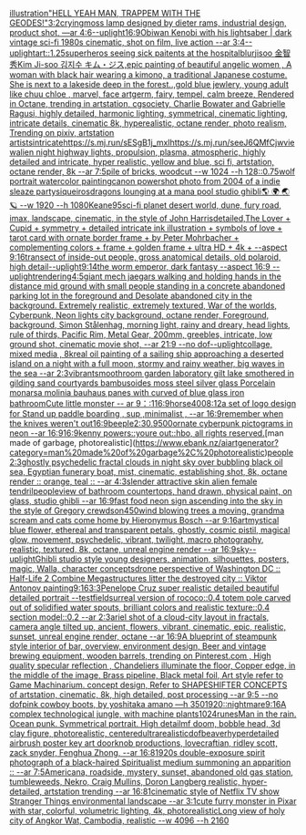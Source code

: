[illustration](https://www.ebank.nz/aiartgenerator?category=illustration)["HELL YEAH MAN, TRAPPEM WITH THE GEODES!"](https://www.ebank.nz/aiartgenerator?category=%22HELL%20YEAH%20MAN%2C%20TRAPPEM%20WITH%20THE%20GEODES%21%22)[3:2](https://www.ebank.nz/aiartgenerator?category=3%3A2)[crying](https://www.ebank.nz/aiartgenerator?category=crying)[moss lamp designed by dieter rams, industrial design, product shot, —ar 4:6](https://www.ebank.nz/aiartgenerator?category=moss%20lamp%20designed%20by%20dieter%20rams%2C%20industrial%20design%2C%20product%20shot%2C%20%E2%80%94ar%204%3A6)[--uplight](https://www.ebank.nz/aiartgenerator?category=--uplight)[16:9](https://www.ebank.nz/aiartgenerator?category=16%3A9)[Obiwan Kenobi with his lightsaber | dark vintage sci-fi 1980s cinematic, shot on film, live action --ar 3:4](https://www.ebank.nz/aiartgenerator?category=Obiwan%20Kenobi%20with%20his%20lightsaber%20%7C%20dark%20vintage%20sci-fi%201980s%20cinematic%2C%20shot%20on%20film%2C%20live%20action%20--ar%203%3A4)[--uplight](https://www.ebank.nz/aiartgenerator?category=--uplight)[art::1.25](https://www.ebank.nz/aiartgenerator?category=art%3A%3A1.25)[superheros seeing sick paitents at the hospital](https://www.ebank.nz/aiartgenerator?category=superheros%20seeing%20sick%20paitents%20at%20the%20hospital)[blur](https://www.ebank.nz/aiartgenerator?category=blur)[jisoo 金智秀Kim Ji-soo 김지수 キム・ジス,epic painting of beautiful angelic women , A woman with black hair wearing a kimono, a traditional Japanese costume. She is next to a lakeside deep in the forest..,gold blue jewlery, young adult like chuu chloe , marvel, face artgerm, fairy, tempel, calm breeze, Rendered in Octane, trending in artstation, cgsociety, Charlie Bowater and Gabrielle Ragusi, highly detailed, harmonic lighting, symmetrical, cinematic lighting, intricate details, cinematic 8k, hyperealistic, octane render, photo realism, Trending on pixiv, artstation artists](https://www.ebank.nz/aiartgenerator?category=jisoo%20%E9%87%91%E6%99%BA%E7%A7%80Kim%20Ji-soo%20%EA%B9%80%EC%A7%80%EC%88%98%20%E3%82%AD%E3%83%A0%E3%83%BB%E3%82%B8%E3%82%B9%2Cepic%20painting%20of%20beautiful%20angelic%20women%20%2C%20A%20woman%20with%20black%20hair%20wearing%20a%20kimono%2C%20a%20traditional%20Japanese%20costume.%20She%20is%20next%20to%20a%20lakeside%20deep%20in%20the%20forest..%2Cgold%20blue%20jewlery%2C%20young%20adult%20like%20chuu%20chloe%20%2C%20marvel%2C%20face%20artgerm%2C%20fairy%2C%20tempel%2C%20calm%20breeze%2C%20Rendered%20in%20Octane%2C%20trending%20in%20artstation%2C%20cgsociety%2C%20Charlie%20Bowater%20and%20Gabrielle%20Ragusi%2C%20highly%20detailed%2C%20harmonic%20lighting%2C%20symmetrical%2C%20cinematic%20lighting%2C%20intricate%20details%2C%20cinematic%208k%2C%20hyperealistic%2C%20octane%20render%2C%20photo%20realism%2C%20Trending%20on%20pixiv%2C%20artstation%20artists)[intricate](https://www.ebank.nz/aiartgenerator?category=intricate)[<https://s.mj.run/sESgB1j_mxI>](https://www.ebank.nz/aiartgenerator?category=%3Chttps%3A//s.mj.run/sESgB1j_mxI%3E)[<https://s.mj.run/seeJ6QMfCjw>](https://www.ebank.nz/aiartgenerator?category=%3Chttps%3A//s.mj.run/seeJ6QMfCjw%3E)[view](https://www.ebank.nz/aiartgenerator?category=view)[alien night highway lights, propulsion, plasma, atmospheric, highly detailed and intricate, hyper realistic, yellow and blue, sci fi, artstation, octane render, 8k --ar 7:5](https://www.ebank.nz/aiartgenerator?category=alien%20night%20highway%20lights%2C%20propulsion%2C%20plasma%2C%20atmospheric%2C%20highly%20detailed%20and%20intricate%2C%20hyper%20realistic%2C%20yellow%20and%20blue%2C%20sci%20fi%2C%20artstation%2C%20octane%20render%2C%208k%20--ar%207%3A5)[pile of bricks, woodcut --w 1024 --h 128](https://www.ebank.nz/aiartgenerator?category=pile%20of%20bricks%2C%20woodcut%20--w%201024%20--h%20128)[::0.75](https://www.ebank.nz/aiartgenerator?category=%3A%3A0.75)[wolf portrait watercolor painting](https://www.ebank.nz/aiartgenerator?category=wolf%20portrait%20watercolor%20painting)[canon powershot photo from 2004 of a indie sleaze party](https://www.ebank.nz/aiartgenerator?category=canon%20powershot%20photo%20from%202004%20of%20a%20indie%20sleaze%20party)[siqueiros](https://www.ebank.nz/aiartgenerator?category=siqueiros)[dragons lounging at a mana pool studio ghibli](https://www.ebank.nz/aiartgenerator?category=dragons%20lounging%20at%20a%20mana%20pool%20studio%20ghibli)[🌎 🌍 🌏 🪐 --w 1920 --h 1080](https://www.ebank.nz/aiartgenerator?category=%F0%9F%8C%8E%20%F0%9F%8C%8D%20%F0%9F%8C%8F%20%F0%9F%AA%90%20--w%201920%20--h%201080)[Keane](https://www.ebank.nz/aiartgenerator?category=Keane)[95](https://www.ebank.nz/aiartgenerator?category=95)[sci-fi planet desert world, dune, fury road, imax, landscape, cinematic, in the style of John Harris](https://www.ebank.nz/aiartgenerator?category=sci-fi%20planet%20desert%20world%2C%20dune%2C%20fury%20road%2C%20imax%2C%20landscape%2C%20cinematic%2C%20in%20the%20style%20of%20John%20Harris)[detailed,](https://www.ebank.nz/aiartgenerator?category=detailed%2C)[The Lover + Cupid + symmetry + detailed intricate ink illustration + symbols of love + tarot card with ornate border frame + by Peter Mohrbacher + complementing colors + frame + golden frame + ultra HD + 4k + --aspect 9:16](https://www.ebank.nz/aiartgenerator?category=The%20Lover%20%2B%20Cupid%20%2B%20symmetry%20%2B%20detailed%20intricate%20ink%20illustration%20%2B%20symbols%20of%20love%20%2B%20tarot%20card%20with%20ornate%20border%20frame%20%2B%20by%20Peter%20Mohrbacher%20%2B%20complementing%20colors%20%2B%20frame%20%2B%20golden%20frame%20%2B%20ultra%20HD%20%2B%204k%20%2B%20--aspect%209%3A16)[transect of inside-out people, gross anatomical details, old polaroid, high detail](https://www.ebank.nz/aiartgenerator?category=transect%20of%20inside-out%20people%2C%20gross%20anatomical%20details%2C%20old%20polaroid%2C%20high%20detail)[--uplight](https://www.ebank.nz/aiartgenerator?category=--uplight)[9:14](https://www.ebank.nz/aiartgenerator?category=9%3A14)[the worm emperor, dark fantasy --aspect 16:9 --uplight](https://www.ebank.nz/aiartgenerator?category=the%20worm%20emperor%2C%20dark%20fantasy%20--aspect%2016%3A9%20--uplight)[rendering](https://www.ebank.nz/aiartgenerator?category=rendering)[4:5](https://www.ebank.nz/aiartgenerator?category=4%3A5)[giant mech jaegars walking and holding hands in the distance mid ground with small people standing in a concrete abandoned parking lot in the foreground and Desolate abandoned city in the background. Extremely realistic, extremely textured, War of the worlds, Cyberpunk, Neon lights city background, octane render, Foreground, background, Simon Stålenhag, morning light, rainy and dreary, head lights, rule of thirds, Pacific Rim, Metal Gear,  200mm, greebles, intricate, low ground shot, cinematic movie shot, --ar 21:9 --no dof](https://www.ebank.nz/aiartgenerator?category=giant%20mech%20jaegars%20walking%20and%20holding%20hands%20in%20the%20distance%20mid%20ground%20with%20small%20people%20standing%20in%20a%20concrete%20abandoned%20parking%20lot%20in%20the%20foreground%20and%20Desolate%20abandoned%20city%20in%20the%20background.%20Extremely%20realistic%2C%20extremely%20textured%2C%20War%20of%20the%20worlds%2C%20Cyberpunk%2C%20Neon%20lights%20city%20background%2C%20octane%20render%2C%20Foreground%2C%20background%2C%20Simon%20St%C3%A5lenhag%2C%20morning%20light%2C%20rainy%20and%20dreary%2C%20head%20lights%2C%20rule%20of%20thirds%2C%20Pacific%20Rim%2C%20Metal%20Gear%2C%20%20200mm%2C%20greebles%2C%20intricate%2C%20low%20ground%20shot%2C%20cinematic%20movie%20shot%2C%20--ar%2021%3A9%20--no%20dof)[--uplight](https://www.ebank.nz/aiartgenerator?category=--uplight)[collage, mixed media , 8k](https://www.ebank.nz/aiartgenerator?category=collage%2C%20mixed%20media%20%2C%208k)[real oil painting of a sailing ship approaching a deserted island on a night with a full moon, stormy and rainy weather, big waves in the sea --ar 2:3](https://www.ebank.nz/aiartgenerator?category=real%20oil%20painting%20of%20a%20sailing%20ship%20approaching%20a%20deserted%20island%20on%20a%20night%20with%20a%20full%20moon%2C%20stormy%20and%20rainy%20weather%2C%20big%20waves%20in%20the%20sea%20--ar%202%3A3)[vibrant](https://www.ebank.nz/aiartgenerator?category=vibrant)[smooth](https://www.ebank.nz/aiartgenerator?category=smooth)[room garden laboratory  gilt lake  smothered in gilding sand courtyards bambusoides moss steel silver glass  Porcelain monarsa molinia bauhaus panes with curved of blue glass iron bathroom](https://www.ebank.nz/aiartgenerator?category=room%20garden%20laboratory%20%20gilt%20lake%20%20smothered%20in%20gilding%20sand%20courtyards%20bambusoides%20moss%20steel%20silver%20glass%20%20Porcelain%20monarsa%20molinia%20bauhaus%20panes%20with%20curved%20of%20blue%20glass%20iron%20bathroom)[Cute little monster -- ar 9：:1](https://www.ebank.nz/aiartgenerator?category=Cute%20little%20monster%20--%20ar%209%EF%BC%9A%3A1)[16:9](https://www.ebank.nz/aiartgenerator?category=16%3A9)[horse](https://www.ebank.nz/aiartgenerator?category=horse)[400](https://www.ebank.nz/aiartgenerator?category=400)[8:12](https://www.ebank.nz/aiartgenerator?category=8%3A12)[a set of logo design for Stand up paddle boarding , sup ,minimalist , --ar 16:9](https://www.ebank.nz/aiartgenerator?category=a%20set%20of%20logo%20design%20for%20Stand%20up%20paddle%20boarding%20%2C%20sup%20%2Cminimalist%20%2C%20--ar%2016%3A9)[remember when the knives weren't out](https://www.ebank.nz/aiartgenerator?category=remember%20when%20the%20knives%20weren%27t%20out)[16:9](https://www.ebank.nz/aiartgenerator?category=16%3A9)[beeple](https://www.ebank.nz/aiartgenerator?category=beeple)[2:3](https://www.ebank.nz/aiartgenerator?category=2%3A3)[0.9](https://www.ebank.nz/aiartgenerator?category=0.9)[500](https://www.ebank.nz/aiartgenerator?category=500)[ornate cyberpunk pictograms in neon --ar 16:9](https://www.ebank.nz/aiartgenerator?category=ornate%20cyberpunk%20pictograms%20in%20neon%20--ar%2016%3A9)[16:9](https://www.ebank.nz/aiartgenerator?category=16%3A9)[kenny powers::youre out::hbo, all rights reserved.](https://www.ebank.nz/aiartgenerator?category=kenny%20powers%3A%3Ayoure%20out%3A%3Ahbo%2C%20all%20rights%20reserved.)[man made of garbage, photorealistic](https://www.ebank.nz/aiartgenerator?category=man%20made%20of%20garbage%2C%20photorealistic)[people](https://www.ebank.nz/aiartgenerator?category=people)[2:3](https://www.ebank.nz/aiartgenerator?category=2%3A3)[ghostly psychedelic fractal clouds in night sky over bubbling black oil sea, Egyptian funerary boat, mist, cinematic, establishing shot, 8k, octane render :: orange, teal :: --ar 4:3](https://www.ebank.nz/aiartgenerator?category=ghostly%20psychedelic%20fractal%20clouds%20in%20night%20sky%20over%20bubbling%20black%20oil%20sea%2C%20Egyptian%20funerary%20boat%2C%20mist%2C%20cinematic%2C%20establishing%20shot%2C%208k%2C%20octane%20render%20%3A%3A%20orange%2C%20teal%20%3A%3A%20--ar%204%3A3)[slender attractive skin alien female tendril](https://www.ebank.nz/aiartgenerator?category=slender%20attractive%20skin%20alien%20female%20tendril)[people](https://www.ebank.nz/aiartgenerator?category=people)[view of bathroom countertops, hand drawn, physical paint, on glass, studio ghibli --ar 16:9](https://www.ebank.nz/aiartgenerator?category=view%20of%20bathroom%20countertops%2C%20hand%20drawn%2C%20physical%20paint%2C%20on%20glass%2C%20studio%20ghibli%20--ar%2016%3A9)[fast food neon sign ascending into the sky in the style of Gregory crewdson](https://www.ebank.nz/aiartgenerator?category=fast%20food%20neon%20sign%20ascending%20into%20the%20sky%20in%20the%20style%20of%20Gregory%20crewdson)[450](https://www.ebank.nz/aiartgenerator?category=450)[wind blowing trees a moving, grandma scream and cats come home by Hieronymus Bosch --ar 9:16](https://www.ebank.nz/aiartgenerator?category=wind%20blowing%20trees%20a%20moving%2C%20grandma%20scream%20and%20cats%20come%20home%20by%20Hieronymus%20Bosch%20--ar%209%3A16)[art](https://www.ebank.nz/aiartgenerator?category=art)[mystical blue flower, ethereal and transparent petals, ghostly, cosmic pistil, magical glow, movement, psychedelic, vibrant, twilight, macro photography, realistic, textured, 8k, octane, unreal engine render --ar 16:9](https://www.ebank.nz/aiartgenerator?category=mystical%20blue%20flower%2C%20ethereal%20and%20transparent%20petals%2C%20ghostly%2C%20cosmic%20pistil%2C%20magical%20glow%2C%20movement%2C%20psychedelic%2C%20vibrant%2C%20twilight%2C%20macro%20photography%2C%20realistic%2C%20textured%2C%208k%2C%20octane%2C%20unreal%20engine%20render%20--ar%2016%3A9)[sky](https://www.ebank.nz/aiartgenerator?category=sky)[--uplight](https://www.ebank.nz/aiartgenerator?category=--uplight)[Ghibli studio style young designers, animation, silhouettes, posters, magic, Walla, character concepts](https://www.ebank.nz/aiartgenerator?category=Ghibli%20studio%20style%20young%20designers%2C%20animation%2C%20silhouettes%2C%20posters%2C%20magic%2C%20Walla%2C%20character%20concepts)[drone perspective of Washington DC :: Half-Life 2 Combine Megastructures litter the destroyed city :: Viktor Antonov painting](https://www.ebank.nz/aiartgenerator?category=drone%20perspective%20of%20Washington%20DC%20%3A%3A%20Half-Life%202%20Combine%20Megastructures%20litter%20the%20destroyed%20city%20%3A%3A%20Viktor%20Antonov%20painting)[9:16](https://www.ebank.nz/aiartgenerator?category=9%3A16)[3:3](https://www.ebank.nz/aiartgenerator?category=3%3A3)[Penelope Cruz super realistic detailed beautiful detailed portrait --test](https://www.ebank.nz/aiartgenerator?category=Penelope%20Cruz%20super%20realistic%20detailed%20beautiful%20detailed%20portrait%20--test)[field](https://www.ebank.nz/aiartgenerator?category=field)[surreal version of rococo::0.4 totem pole carved out of solidified water spouts, brilliant colors and realistic texture::0.4 section model::0.2 --ar 2:3](https://www.ebank.nz/aiartgenerator?category=surreal%20version%20of%20rococo%3A%3A0.4%20totem%20pole%20carved%20out%20of%20solidified%20water%20spouts%2C%20brilliant%20colors%20and%20realistic%20texture%3A%3A0.4%20section%20model%3A%3A0.2%20--ar%202%3A3)[ariel shot of a cloud-city layout in fractals, camera angle tilted up, ancient, flowers, vibrant, cinematic, epic, realistic, sunset, unreal engine render, octane --ar 16:9](https://www.ebank.nz/aiartgenerator?category=ariel%20shot%20of%20a%20cloud-city%20layout%20in%20fractals%2C%20camera%20angle%20tilted%20up%2C%20ancient%2C%20flowers%2C%20vibrant%2C%20cinematic%2C%20epic%2C%20realistic%2C%20sunset%2C%20unreal%20engine%20render%2C%20octane%20--ar%2016%3A9)[A blueprint of steampunk style interior of bar,  overview, environment  design,  Beer and vintage brewing equipment, wooden barrels,  trending on Pinterest.com  , High quality specular reflection ,  Chandeliers illuminate the floor, Copper  edge, in the middle of the image, Brass pipeline,  Black metal foil,  Art style refer to Game Machinarium.  concept design, Refer to SHAPESHIFTER CONCEPTS  of artstation, cinematic,  8k, high detailed,  post processing    --ar 9:5   --no dof](https://www.ebank.nz/aiartgenerator?category=A%20blueprint%20of%20steampunk%20style%20interior%20of%20bar%2C%20%20overview%2C%20environment%20%20design%2C%20%20Beer%20and%20vintage%20brewing%20equipment%2C%20wooden%20barrels%2C%20%20trending%20on%20Pinterest.com%20%20%2C%20High%20quality%20specular%20reflection%20%2C%20%20Chandeliers%20illuminate%20the%20floor%2C%20Copper%20%20edge%2C%20in%20the%20middle%20of%20the%20image%2C%20Brass%20pipeline%2C%20%20Black%20metal%20foil%2C%20%20Art%20style%20refer%20to%20Game%20Machinarium.%20%20concept%20design%2C%20Refer%20to%20SHAPESHIFTER%20CONCEPTS%20%20of%20artstation%2C%20cinematic%2C%20%208k%2C%20high%20detailed%2C%20%20post%20processing%20%20%20%20--ar%209%3A5%20%20%20--no%20dof)[pink cowboy boots, by yoshitaka amano —h 350](https://www.ebank.nz/aiartgenerator?category=pink%20cowboy%20boots%2C%20by%20yoshitaka%20amano%20%E2%80%94h%20350)[1920](https://www.ebank.nz/aiartgenerator?category=1920)[::nightmare](https://www.ebank.nz/aiartgenerator?category=%3A%3Anightmare)[9:16](https://www.ebank.nz/aiartgenerator?category=9%3A16)[A complex technological jungle, with machine plants](https://www.ebank.nz/aiartgenerator?category=A%20complex%20technological%20jungle%2C%20with%20machine%20plants)[1024](https://www.ebank.nz/aiartgenerator?category=1024)[runes](https://www.ebank.nz/aiartgenerator?category=runes)[Man in the rain. Ocean punk. Symmetrical portrait. High detail](https://www.ebank.nz/aiartgenerator?category=Man%20in%20the%20rain.%20Ocean%20punk.%20Symmetrical%20portrait.%20High%20detail)[mf doom, bobble head, 3d clay figure, photorealistic, centered](https://www.ebank.nz/aiartgenerator?category=mf%20doom%2C%20bobble%20head%2C%203d%20clay%20figure%2C%20photorealistic%2C%20centered)[ultrarealistic](https://www.ebank.nz/aiartgenerator?category=ultrarealistic)[dof](https://www.ebank.nz/aiartgenerator?category=dof)[beaver](https://www.ebank.nz/aiartgenerator?category=beaver)[hyperdetailed airbrush poster key art doorknob productions, lovecraftian, ridley scott, zack snyder, Fenghua Zhong, --ar 16:8](https://www.ebank.nz/aiartgenerator?category=hyperdetailed%20airbrush%20poster%20key%20art%20doorknob%20productions%2C%20lovecraftian%2C%20ridley%20scott%2C%20zack%20snyder%2C%20Fenghua%20Zhong%2C%20--ar%2016%3A8)[1920s double-exposure spirit photograph of a black-haired Spiritualist medium summoning an apparition :: --ar 7:5](https://www.ebank.nz/aiartgenerator?category=1920s%20double-exposure%20spirit%20photograph%20of%20a%20black-haired%20Spiritualist%20medium%20summoning%20an%20apparition%20%3A%3A%20--ar%207%3A5)[Americana, roadside, mystery, sunset, abandoned old gas station, tumbleweeds, Nekro, Craig Mullins, Doron Langberg realistic,   hyper-detailed, artstation trending --ar 16:8](https://www.ebank.nz/aiartgenerator?category=Americana%2C%20roadside%2C%20mystery%2C%20sunset%2C%20abandoned%20old%20gas%20station%2C%20tumbleweeds%2C%20Nekro%2C%20Craig%20Mullins%2C%20Doron%20Langberg%20realistic%2C%20%20%20hyper-detailed%2C%20artstation%20trending%20--ar%2016%3A8)[1](https://www.ebank.nz/aiartgenerator?category=1)[cinematic style of Netflix TV show Stranger Things environmental landscape --ar 3:1](https://www.ebank.nz/aiartgenerator?category=cinematic%20style%20of%20Netflix%20TV%20show%20Stranger%20Things%20environmental%20landscape%20--ar%203%3A1)[cute furry monster in Pixar with star, colorful, volumetric lighting, 4k, photorealistic](https://www.ebank.nz/aiartgenerator?category=cute%20furry%20monster%20in%20Pixar%20with%20star%2C%20colorful%2C%20volumetric%20lighting%2C%204k%2C%20photorealistic)[Long view of holy city of Angkor Wat, Cambodia, realistic    --w 4096  --h 2160](https://www.ebank.nz/aiartgenerator?category=Long%20view%20of%20holy%20city%20of%20Angkor%20Wat%2C%20Cambodia%2C%20realistic%20%20%20%20--w%204096%20%20--h%202160)